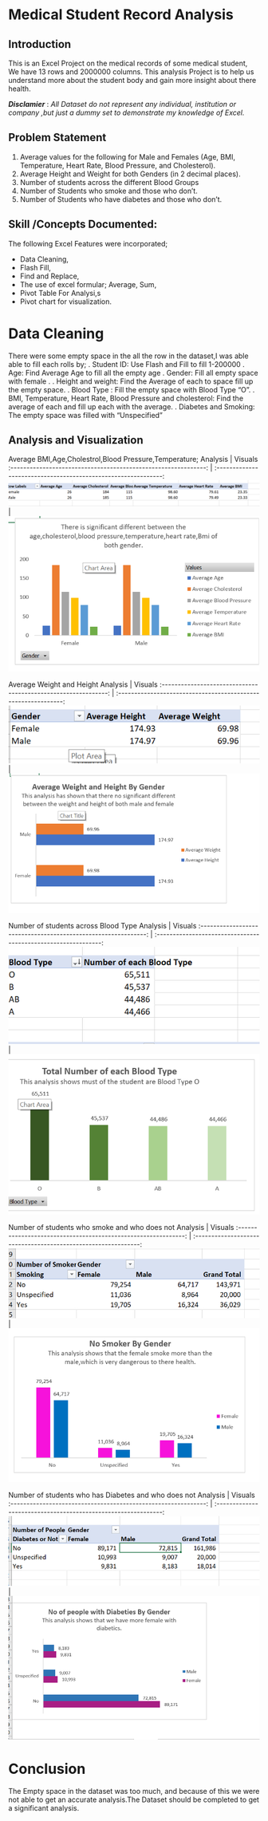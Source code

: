 # Medical Student Record Analysis

## Introduction
This is an Excel Project on the medical records of some medical student,  We have 13 rows and 2000000 columns. This analysis Project is to help  us understand more about the student body and gain more insight about there health.

**_Disclamier_** : _All Dataset do not represent any individual, institution or company ,but just a dummy set to demonstrate my knowledge of Excel._

## Problem Statement

1. Average values for the following for Male and Females (Age, BMI, Temperature, Heart Rate, Blood Pressure, and Cholesterol).
2. 	Average Height and Weight for both Genders (in 2 decimal places).
3. 	Number of students across the different Blood Groups
4. Number of Students who smoke and those who don’t.
5. Number of Students who have diabetes and those who don’t.
   
## Skill /Concepts Documented:

The following Excel Features were incorporated;
-	Data Cleaning,
-	Flash Fill,
-	Find and Replace,
-	The use of excel formular; Average, Sum,
-	Pivot Table For Analysi,s
- Pivot chart for visualization.

# Data Cleaning
There were some empty space in the all the row in the dataset,I was able able to fill each rolls by;
. Student ID: Use Flash and Fill to fill 1-200000
. Age: Find Average Age to fill all the empty age
. Gender: Fill all empty space with female .
. Height and weight: Find the Average of each to space fill up the empty space.
. Blood Type : Fill the empty space with Blood Type “O”.
. BMI, Temperature, Heart Rate, Blood Pressure and cholesterol: Find the average of each and fill up each with the average.
. Diabetes and Smoking: The empty space was filled with “Unspecified”

## Analysis and Visualization

Average BMI,Age,Cholestrol,Blood Pressure,Temperature;
 Analysis                                                           |     Visuals
:-------------------------------------------------------------:    |    :-------------------------------------------------------------:
![](AverageBMI............Analysis.png)                            |       ![](AverageBMI............Visuals.png)

Average Weight and Height
Analysis                                                            |     Visuals
:-------------------------------------------------------------:    |    :-------------------------------------------------------------:
![](AverageWeightandheightAnalysis.png)                            |       ![](AverageWeightandheightVisuals.png)

Number of students across Blood Type
Analysis                                                            |     Visuals
:-------------------------------------------------------------:       |    :-------------------------------------------------------------:
![](BloodTypeAnalysis.png)                                          |       ![](BloodTypeVisuals.png)

Number of students who smoke and who does not
Analysis                                                            |     Visuals
:-------------------------------------------------------------:    |    :-------------------------------------------------------------:
![](SmokersAnalysis.png)                                           |       ![](SmokersVisuals.png)

Number of students who has Diabetes and who does not
Analysis                                                            |     Visuals
:-------------------------------------------------------------:    |    :-------------------------------------------------------------:
![](DiabetiesAnalysis.png)                                           |       ![](DiabetiesVisual.png)

# Conclusion
The Empty space in the dataset was too much, and because of this we were not able to get an accurate analysis.The Dataset should be completed to get a significant analysis.


